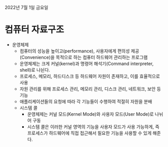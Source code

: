 2022년 7월 1일 금요일


# 컴퓨터 자료구조

- 운영체제
    - 컴퓨터의 성능을 높이고(performance), 사용자에게 편의성 제공(Convenience)을 목적으로 하는 컴퓨터 하드웨어 관리하는 프로그램
    - 운영체제는 크게 커널(kernel)과 명령어 해석기(Command interpreter, shell)로 나뉜다.
    - 프로세스, 메모리, 하드디스크 등 하드웨어 자원이 존재하고, 이를 효율적으로 사용
    - 자원 관리를 위해 프로세스 관리, 메모리 관리, 디스크 관리, 네트워크, 보안 등 기능
    - 애플리케이션들의 요청에 따라 각 기능들이 수행하여 적절히 자원을 분배
    - 시스템 콜
        - 운영체제는 커널 모드(Kernel Mode)와 사용자 모드(User Mode)로 나뉘어 구동
        - 시스템 콜은 이러한 커널 영역의 기능을 사용자 모드가 사용 가능하게, 즉 프로세스가 하드웨어에 직접 접근해서 필요한 기능을 사용할 수 있게 해준다. 